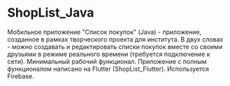 # ShopList_Java
Мобильное приложение "Список покупок" (Java) - приложение, созданное в рамках творческого проекта для института.
В двух словах - можно создавать и редактировать списки покупок вместе со своими друзьями в режиме реального времени (требуется подключение к сети).
Минимальный рабочий функционал. Приложение с полным функционалом написано на Flutter (ShopList_Flutter). Используется Firebase.
